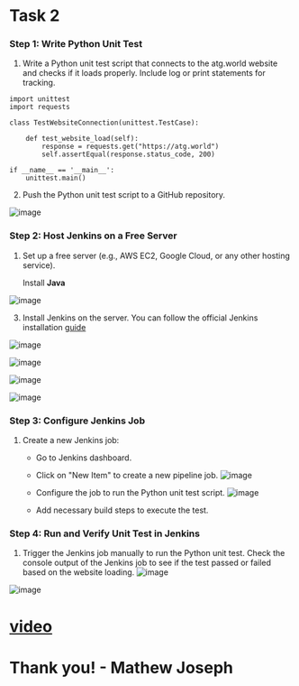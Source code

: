# Task 2

### Step 1: Write Python Unit Test

1. Write a Python unit test script that connects to the atg.world website and checks if it loads properly. Include log or print statements for tracking.

```
import unittest
import requests

class TestWebsiteConnection(unittest.TestCase):

    def test_website_load(self):
        response = requests.get("https://atg.world")
        self.assertEqual(response.status_code, 200)

if __name__ == '__main__':
    unittest.main()

```

2. Push the Python unit test script to a GitHub repository.

![image](https://github.com/pythonkid2/DevOps-Practice/assets/100591950/fdbfd371-154f-4180-bf81-5e1a7605af0c)


### Step 2: Host Jenkins on a Free Server

1. Set up a free server (e.g., AWS EC2, Google Cloud, or any other hosting service).

   Install **Java**
   
![image](https://github.com/pythonkid2/DevOps-Practice/assets/100591950/4d146df2-cae1-4eed-ae41-715077259fcf)

   
3. Install Jenkins on the server. You can follow the official Jenkins installation [guide](https://www.jenkins.io/doc/book/installing/linux/#debianubuntu)
   
![image](https://github.com/pythonkid2/DevOps-Practice/assets/100591950/f3fea253-e0a4-42f7-814f-556d61f21382)

![image](https://github.com/pythonkid2/DevOps-Practice/assets/100591950/39b735aa-4b71-461b-aa78-916f9aaba603)

![image](https://github.com/pythonkid2/DevOps-Practice/assets/100591950/877f7654-b951-410b-b36d-f83a1d88ab06)

![image](https://github.com/pythonkid2/DevOps-Practice/assets/100591950/e01ecd6f-fd0d-4dcf-9e02-aea09502ee38)


### Step 3: Configure Jenkins Job
1. Create a new Jenkins job:
   - Go to Jenkins dashboard.
   - Click on "New Item" to create a new pipeline job.
     ![image](https://github.com/pythonkid2/DevOps-Practice/assets/100591950/1d6fddd3-7f88-4a07-b346-61467ccc1a1a)

   - Configure the job to run the Python unit test script.
   ![image](https://github.com/pythonkid2/DevOps-Practice/assets/100591950/72873b40-fa99-4705-8ce6-7815596e6235)

   - Add necessary build steps to execute the test.


### Step 4: Run and Verify Unit Test in Jenkins

1. Trigger the Jenkins job manually to run the Python unit test.
Check the console output of the Jenkins job to see if the test passed or failed based on the website loading.
![image](https://github.com/pythonkid2/DevOps-Practice/assets/100591950/89ccb462-94c1-41fc-b916-38a70c208093)


![image](https://github.com/pythonkid2/DevOps-Practice/assets/100591950/0199442d-4c21-4f51-bb2d-6c6251ab689c)

# [video](https://screenrec.com/share/6p2TIiStNj)

# Thank you! - Mathew Joseph 
